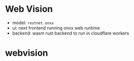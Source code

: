 # Web Vision

- model: `restnet.onxx`
- ui: next frontend running onxx web runtime
- backend: wasm rust backend to run in cloudflare workers


# webvision
